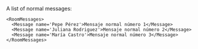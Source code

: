 A list of normal messages:

    <RoomMessages>
      <Message name='Pepe Pérez'>Mensaje normal número 1</Message>
      <Message name='Juliana Rodriguez'>Mensaje normal número 2</Message>
      <Message name='María Castro'>Mensaje normal número 3</Message>
    </RoomMessages>
